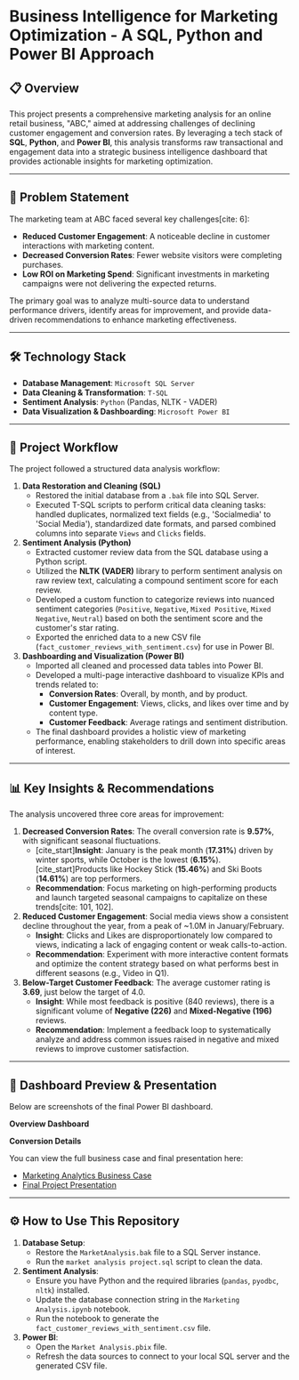 # Business Intelligence for Marketing Optimization - A SQL, Python and Power BI Approach

## 📋 Overview

This project presents a comprehensive marketing analysis for an online retail business, "ABC," aimed at addressing challenges of declining customer engagement and conversion rates. By leveraging a tech stack of **SQL**, **Python**, and **Power BI**, this analysis transforms raw transactional and engagement data into a strategic business intelligence dashboard that provides actionable insights for marketing optimization.

---

## 🎯 Problem Statement

The marketing team at ABC faced several key challenges[cite: 6]:
* **Reduced Customer Engagement**: A noticeable decline in customer interactions with marketing content.
* **Decreased Conversion Rates**: Fewer website visitors were completing purchases.
* **Low ROI on Marketing Spend**: Significant investments in marketing campaigns were not delivering the expected returns.

The primary goal was to analyze multi-source data to understand performance drivers, identify areas for improvement, and provide data-driven recommendations to enhance marketing effectiveness.

---

## 🛠️ Technology Stack

* **Database Management**: `Microsoft SQL Server`
* **Data Cleaning & Transformation**: `T-SQL`
* **Sentiment Analysis**: `Python` (Pandas, NLTK - VADER)
* **Data Visualization & Dashboarding**: `Microsoft Power BI`

---

## 📂 Project Workflow

The project followed a structured data analysis workflow:

1.  **Data Restoration and Cleaning (SQL)**
    * Restored the initial database from a `.bak` file into SQL Server.
    * Executed T-SQL scripts to perform critical data cleaning tasks: handled duplicates, normalized text fields (e.g., 'Socialmedia' to 'Social Media'), standardized date formats, and parsed combined columns into separate `Views` and `Clicks` fields.
2.  **Sentiment Analysis (Python)**
    * Extracted customer review data from the SQL database using a Python script.
    * Utilized the **NLTK (VADER)** library to perform sentiment analysis on raw review text, calculating a compound sentiment score for each review.
    * Developed a custom function to categorize reviews into nuanced sentiment categories (`Positive`, `Negative`, `Mixed Positive`, `Mixed Negative`, `Neutral`) based on both the sentiment score and the customer's star rating.
    * Exported the enriched data to a new CSV file (`fact_customer_reviews_with_sentiment.csv`) for use in Power BI.
3.  **Dashboarding and Visualization (Power BI)**
    * Imported all cleaned and processed data tables into Power BI.
    * Developed a multi-page interactive dashboard to visualize KPIs and trends related to:
        * **Conversion Rates**: Overall, by month, and by product.
        * **Customer Engagement**: Views, clicks, and likes over time and by content type.
        * **Customer Feedback**: Average ratings and sentiment distribution.
    * The final dashboard provides a holistic view of marketing performance, enabling stakeholders to drill down into specific areas of interest.

---

## 📊 Key Insights & Recommendations

The analysis uncovered three core areas for improvement:

1.  **Decreased Conversion Rates**: The overall conversion rate is **9.57%**, with significant seasonal fluctuations.
    * [cite_start]**Insight**: January is the peak month (**17.31%**) driven by winter sports, while October is the lowest (**6.15%**). [cite_start]Products like Hockey Stick (**15.46%**) and Ski Boots (**14.61%**) are top performers.
    * **Recommendation**: Focus marketing on high-performing products and launch targeted seasonal campaigns to capitalize on these trends[cite: 101, 102].
2.  **Reduced Customer Engagement**: Social media views show a consistent decline throughout the year, from a peak of ~1.0M in January/February.
    * **Insight**: Clicks and Likes are disproportionately low compared to views, indicating a lack of engaging content or weak calls-to-action.
    * **Recommendation**: Experiment with more interactive content formats and optimize the content strategy based on what performs best in different seasons (e.g., Video in Q1).
3.  **Below-Target Customer Feedback**: The average customer rating is **3.69**, just below the target of 4.0.
    * **Insight**: While most feedback is positive (840 reviews), there is a significant volume of **Negative (226)** and **Mixed-Negative (196)** reviews.
    * **Recommendation**: Implement a feedback loop to systematically analyze and address common issues raised in negative and mixed reviews to improve customer satisfaction.

---

## 🚀 Dashboard Preview & Presentation

Below are screenshots of the final Power BI dashboard.

**Overview Dashboard**

**Conversion Details**

You can view the full business case and final presentation here:
* [Marketing Analytics Business Case](https://docs.google.com/presentation/d/1m_RtSiJlbTaU3c4Wh914w7tsWluGFDoV/edit?usp=sharing&ouid=101950897602007881120&rtpof=true&sd=true)
* [Final Project Presentation](https://docs.google.com/presentation/d/17mlEg0e2uDpr1qqe2jbhLFj546NSWGkD/edit?usp=sharing&ouid=101950897602007881120&rtpof=true&sd=true)

---

## ⚙️ How to Use This Repository

1.  **Database Setup**:
    * Restore the `MarketAnalysis.bak` file to a SQL Server instance.
    * Run the `market analysis project.sql` script to clean the data.
2.  **Sentiment Analysis**:
    * Ensure you have Python and the required libraries (`pandas`, `pyodbc`, `nltk`) installed.
    * Update the database connection string in the `Marketing Analysis.ipynb` notebook.
    * Run the notebook to generate the `fact_customer_reviews_with_sentiment.csv` file.
3.  **Power BI**:
    * Open the `Market Analysis.pbix` file.
    * Refresh the data sources to connect to your local SQL server and the generated CSV file.
